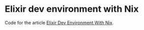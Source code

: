 # Elixir dev environment with Nix

Code for the article [Elixir Dev Environment With Nix](https://mathiaspolligkeit.de/dev/elixir-dev-environment-with-nix/).
